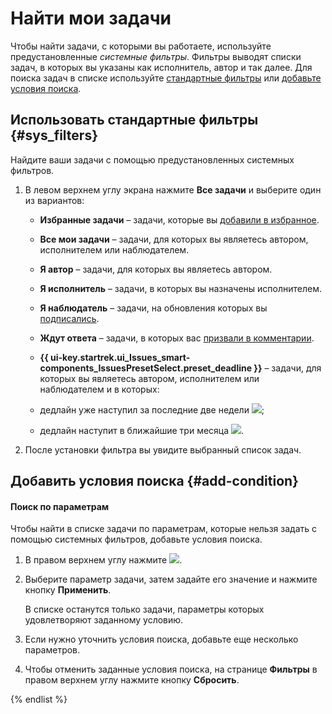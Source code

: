 # Найти мои задачи

Чтобы найти задачи, с которыми вы работаете, используйте предустановленные _системные фильтры_. Фильтры выводят списки задач, в которых вы указаны как исполнитель, автор и так далее. Для поиска задач в списке используйте [стандартные фильтры](#sys_filters) или [добавьте условия поиска](#add-condition).

## Использовать стандартные фильтры {#sys_filters}

Найдите ваши задачи с помощью предустановленных системных фильтров.

1. В левом верхнем углу экрана нажмите **Все задачи** и выберите один из вариантов:

    * **Избранные задачи** – задачи, которые вы [добавили в избранное](../user/favourites.md#task-fav).

    * **Все мои задачи** – задачи, для которых вы являетесь автором, исполнителем или наблюдателем.

    * **Я автор** – задачи, для которых вы являетесь автором.

    * **Я исполнитель** – задачи, в которых вы назначены исполнителем.

    * **Я наблюдатель** – задачи, на обновления которых вы [подписались](../user/subscribe.md#section_xt5_xrv_jz).

    * **Ждут ответа** – задачи, в которых вас [призвали в комментарии](comments.md#call-comment).

    * **{{ ui-key.startrek.ui_Issues_smart-components_IssuesPresetSelect.preset_deadline }}** – задачи, для которых вы являетесь автором, исполнителем или наблюдателем и в которых:
            
    * дедлайн уже наступил за последние две недели ![](../../_assets/tracker/deadline-red.png);
              
    * дедлайн наступит в ближайшие три месяца ![](../../_assets/tracker/deadline-grey.png).


1. После установки фильтра вы увидите выбранный список задач.

## Добавить условия поиска {#add-condition}

#### Поиск по параметрам

Чтобы найти в списке задачи по параметрам, которые нельзя задать с помощью системных фильтров, добавьте условия поиска.

  1. В правом верхнем углу нажмите ![](../../_assets/tracker/svg/gantt-settings-button.svg).

  1. Выберите параметр задачи, затем задайте его значение и нажмите кнопку **Применить**. 

      В списке останутся только задачи, параметры которых удовлетворяют заданному условию.


  1. Если нужно уточнить условия поиска, добавьте еще несколько параметров.

  1. Чтобы отменить заданные условия поиска, на странице **Фильтры** в правом верхнем углу нажмите кнопку **Сбросить**. 

{% endlist %}
